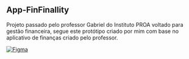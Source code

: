 ## App-FinFinallity

Projeto passado pelo professor Gabriel do Instituto PROA voltado para gestão financeira, segue este protótipo criado por mim com base no aplicativo de finanças criado pelo professor.           

[![Figma](https://img.shields.io/badge/Figma-F24E1E?style=for-the-badge&logo=figma&logoColor=white)](https://www.figma.com/design/UbCWD72bzQENAy67AOglEH/Untitled?node-id=0-1&t=FvxUYwpC4mLvvBQY-1)

